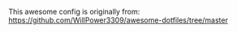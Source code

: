 This awesome config is originally from:
https://github.com/WillPower3309/awesome-dotfiles/tree/master
